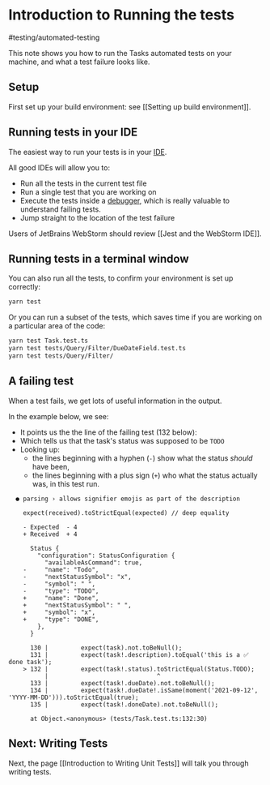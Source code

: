 # Introduction to Running the tests

<span class="related-pages">#testing/automated-testing</span>

This note shows you how to run the Tasks automated tests on your machine, and what a test failure looks like.

## Setup

First set up your build environment: see [[Setting up build environment]].

## Running tests in your IDE

The easiest way to run your tests is in your [IDE](https://www.codecademy.com/article/what-is-an-ide).

All good IDEs will allow you to:

- Run all the tests in the current test file
- Run a single test that you are working on
- Execute the tests inside a [debugger](https://code.visualstudio.com/docs/editor/debugging), which is really valuable to understand failing tests.
- Jump straight to the location of the test failure

Users of JetBrains WebStorm should review [[Jest and the WebStorm IDE]].

## Running tests in a terminal window

You can also run all the tests, to confirm your environment is set up correctly:

```bash
yarn test
```

Or you can run a subset of the tests, which saves time if you are working on a particular area of the code:

```bash
yarn test Task.test.ts
yarn test tests/Query/Filter/DueDateField.test.ts
yarn test tests/Query/Filter/
```

## A failing test

When a test fails, we get lots of useful information in the output.

In the example below, we see:

- It points us the the line of the failing test (132 below):
- Which tells us that the task's status was supposed to be `TODO`
- Looking up:
  - the lines beginning with  a hyphen (`-`) show what the status *should* have been,
  - the lines beginning with a plus sign (`+`) who what the status actually was, in this test run.

```text
  ● parsing › allows signifier emojis as part of the description

    expect(received).toStrictEqual(expected) // deep equality

    - Expected  - 4
    + Received  + 4

      Status {
        "configuration": StatusConfiguration {
          "availableAsCommand": true,
    -     "name": "Todo",
    -     "nextStatusSymbol": "x",
    -     "symbol": " ",
    -     "type": "TODO",
    +     "name": "Done",
    +     "nextStatusSymbol": " ",
    +     "symbol": "x",
    +     "type": "DONE",
        },
      }

      130 |         expect(task).not.toBeNull();
      131 |         expect(task!.description).toEqual('this is a ✅ done task');
    > 132 |         expect(task!.status).toStrictEqual(Status.TODO);
          |                              ^
      133 |         expect(task!.dueDate).not.toBeNull();
      134 |         expect(task!.dueDate!.isSame(moment('2021-09-12', 'YYYY-MM-DD'))).toStrictEqual(true);
      135 |         expect(task!.doneDate).not.toBeNull();

      at Object.<anonymous> (tests/Task.test.ts:132:30)
```

## Next: Writing Tests

Next, the page [[Introduction to Writing Unit Tests]] will talk you through writing tests.
